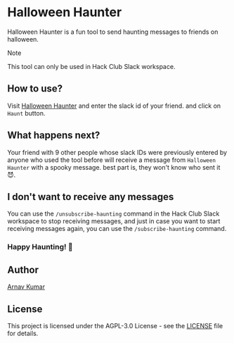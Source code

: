 # Halloween Haunter

Halloween Haunter is a fun tool to send haunting messages to friends on halloween.

> [!NOTE]
> This tool can only be used in Hack Club Slack workspace.

## How to use?
Visit [Halloween Haunter](https://halloweenhaunter.arnav.hackclub.app) and enter the slack id of your friend. and click on `Haunt` button.

## What happens next?

Your friend with 9 other people whose slack IDs were previously entered by anyone who used the tool before will receive a message from `Halloween Haunter` with a spooky message. best part is, they won't know who sent it 😈.

## I don't want to receive any messages

You can use the `/unsubscribe-haunting` command in the Hack Club Slack workspace to stop receiving messages, and just in case you want to start receiving messages again, you can use the `/subscribe-haunting` command.

### Happy Haunting! 👻

## Author
[Arnav Kumar](https://github.com/arnav-kr)

## License
This project is licensed under the AGPL-3.0 License - see the [LICENSE](LICENSE) file for details.
